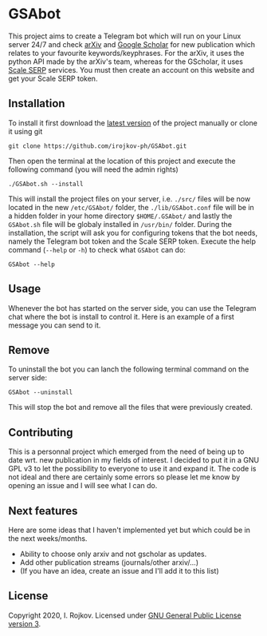 # GSAbot
This project aims to create a Telegram bot which will run on your Linux server 24/7 and check [arXiv](https://arxiv.org/) and [Google Scholar](https://scholar.google.com/) for new publication which relates to your favourite keywords/keyphrases. For the arXiv, it uses the python API made by the arXiv's team, whereas for the GScholar, it uses [Scale SERP](https://scaleserp.com/) services. You must then create an account on this website and get your Scale SERP token.

## Installation

To install it first download the [latest version](https://github.com/irojkov-ph/GSAbot/releases/latest) of the project manually or clone it using git
```
git clone https://github.com/irojkov-ph/GSAbot.git
```
Then open the terminal at the location of this project and execute the following command (you will need the admin rights)
```
./GSAbot.sh --install
```
This will install the project files on your server, i.e. `./src/` files will be now located in the new `/etc/GSAbot/` folder, the `./lib/GSAbot.conf` file will be in a hidden folder in your home directory `$HOME/.GSAbot/` and lastly the `GSAbot.sh` file will be globaly installed in `/usr/bin/` folder. During the installation, the script will ask you for configuring tokens that the bot needs, namely the Telegram bot token and the Scale SERP token.
Execute the help command (`--help` or `-h`) to check what `GSAbot` can do:
```
GSAbot --help
```
## Usage
Whenever the bot has started on the server side, you can use the Telegram chat where the bot is install to control it. Here is an example of a first message you can send to it.

## Remove
To uninstall the bot you can lanch the following terminal command on the server side:
```
GSAbot --uninstall
```
This will stop the bot and remove all the files that were previously created.

## Contributing
This is a personnal project which emerged from the need of being up to date wrt. new publication in my fields of interest. I decided to put it in a GNU GPL v3 to let the possibility to everyone to use it and expand it. The code is not ideal and there are certainly some errors so please let me know by opening an issue and I will see what I can do.

## Next features
Here are some ideas that I haven't implemented yet but which could be in the next weeks/months.
 - Ability to choose only arxiv and not gscholar as updates.
 - Add other publication streams (journals/other arxiv/...)
 - (If you have an idea, create an issue and I'll add it to this list)

## License
Copyright 2020, I. Rojkov.
Licensed under [GNU General Public License version 3](https://opensource.org/licenses/GPL-3.0).